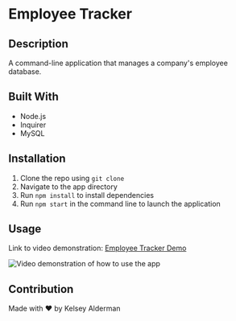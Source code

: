 # Employee Tracker

## Description

A command-line application that manages a company's employee database.

## Built With

- Node.js
- Inquirer
- MySQL

## Installation

1. Clone the repo using `git clone`
2. Navigate to the app directory
3. Run `npm install` to install dependencies
4. Run `npm start` in the command line to launch the application

## Usage

Link to video demonstration: [Employee Tracker Demo](https://drive.google.com/file/d/1msrYLniWHg7XBS63jvl-NYhtzzmv0J6d/view)

![Video demonstration of how to use the app](assets/employee-tracker-demo.gif)

## Contribution

Made with ❤️ by Kelsey Alderman

